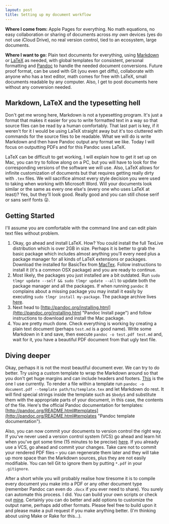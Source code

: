 ```yaml
---
layout: post
title: Setting up my document workflow
---
```


**Where I come from:** Apple Pages for everything. No math equations, no easy collaboration or sharing of documents across *my own* devices (yes do not use iCloud Drive), no real version control, tied to an ecosystem, large documents.

**Where I want to go:** Plain text documents for everything, using [Markdown](http://whatismarkdown.com "Unofficial markdown description") or [LaTeX](http://www.latex-project.org "LaTeX project home") as needed, with global templates for consistent, personal formatting and [Pandoc](http://pandoc.org "Pandoc website") to handle the needed document conversions. Future proof format, can be used with Git (you even get diffs), collaborate with anyone who has a text editor, math comes for free with LaTeX, small documents readable by any computer. Also, I get to post documents here without any conversion needed.

## Markdown, LaTeX and the typesetting hell

Don't get me wrong here, Markdown is not a typesetting program. It's just a format that makes it easier for you to write formatted text in a way so that source files can be read by a human comfortably. That last part is key, if it weren't for it I would be using LaTeX straight away but it's too cluttered with commands for the source files to be readable. What we will do is write Markdown and then have Pandoc output any format we like. Today I will focus on outputting PDFs and for this Pandoc uses LaTeX.

LaTeX can be difficult to get working, I will explain how to get it set up on Mac, you can try to follow along on a PC, but you will have to look for the corresponding versions of the software we will use. Also, LaTeX allows for infinite customization of documents but that requires getting really dirty with `.tex` files. We will sacrifice almost every style decision you were used to taking when working with Microsoft Word. Will your documents look similar or the same as every one else's (every one who uses LaTeX at least)? Yes, but they'll look good. Really good and you can still chose serif or sans serif fonts 😜.

## Getting Started

I'll assume you are comfortable with the command line and can edit plain text files without problem.

1. Okay, go ahead and install LaTeX. How? You could install the full TexLive distribution which is over 2GB in size. Perhaps it is better to grab the basic package which includes almost anything you'll every need plus a package manager for all kinds of LaTeX extensions or packages. Download the installed for BasicTex from [MacTex](https://www.tug.org/mactex/morepackages.html "MacTex, Tex Users Group"). Follow instructions to install it (it's a common OSX package) and you are ready to continue.
2. Most likely, the packages you just installed are a bit outdated. Run `sudo tlmgr update --self && sudo tlmgr update --all` to update both the package manager and all the packages. If when running `pandoc` it complains about a missing package you may install it easily by executing `sudo tlmgr install my-package`. The package archive lives [here](http://ctan.org "CTAN").
3. Next head to [http://pandoc.org/installing.html](http://pandoc.org/installing.html "Pandoc Install page") and follow instructions to download and install the Mac package.
4. You are pretty much done. Check everything is working by creating a plain text document (perhaps `test.md` is a good name). Write some Markdown in it and save, then execute `pandoc -o test.pdf test.md` and, wait for it, you have a beautiful PDF document from that ugly text file.

## Diving deeper

Okay, perhaps it is not the most beautiful document ever. We can try to do better. Try using a custom template to wrap the Markdown around so that you don't get huge margins and can include headers and footers. [This](https://github.com/knifecake/dotfiles/blob/master/osx/school-tools/templates/default.tex.template "LaTeX template") is the one I use currently. To render a file within a template run `pandoc -o document.pdf --template path/to/template.tex` and let Markdown do rest. It will find special strings inside the template such as `$body$` and substitute them with the appropriate parts of your document, in this case, the contents of the file. Here's the official Pandoc documentation for templates: [http://pandoc.org/README.html#templates](http://pandoc.org/README.html#templates "Pandoc template documentation"). 

Also, you can now commit your documents to version control the right way. If you've never used a version control system (VCS) go ahead and learn hit when you've got some time (15 minutes to be precise) [here](https://try.github.io/ "Interactive Git tutorial"). If you already use a VCS, go ahead and commit your changes. Take care not to commit your rendered PDF files – you can regenerate them later and they will take up more space than the Markdown sources, plus they are not easily modifiable. You can tell Git to ignore them by putting `*.pdf` in your `.gitignore`.

After a short while you will probably realise how tiresome it is to compile every document you make into a PDF or any other document type (remember Pandoc can even do `.docx` if you ever need to share). You surely can automate this process. I did. You can build your own scripts or check out [mine](https://github.com/knifecake/dotfiles/blob/master/osx/scripts/produce "A script to automate compilation"). Certainly you can do better and add options to customize the output name, perhaps add other formats. Please feel free to build upon it and please make a pull request if you make anything better. (I'm thinking about using Make or Rake for this...).
